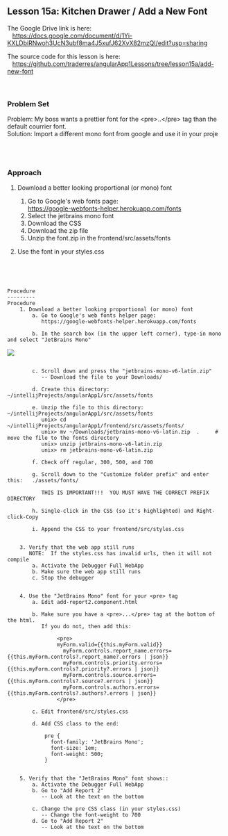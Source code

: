 Lesson 15a:  Kitchen Drawer / Add a New Font
--------------------------------------------
The Google Drive link is here:<br>
&nbsp;&nbsp;&nbsp;https://docs.google.com/document/d/1Yi-KXLDbiRNwoh3UcN3ubf8ma4J5xufJ62XvX82mzQI/edit?usp=sharing
      

The source code for this lesson is here:<br>
&nbsp;&nbsp;&nbsp;https://github.com/traderres/angularApp1Lessons/tree/lesson15a/add-new-font
<br>
<br>
<br>

<h3> Problem Set </h3>

Problem: My boss wants a prettier font for the &lt;pre>..&lt;/pre> tag than the default courrier font.<br>
Solution: Import a different mono font from google and use it in your proje<br>




<br>
<br>
<h3>Approach</h3>

1. Download a better looking proportional (or mono) font

   1. Go to Google's web fonts page:  
         <https://google-webfonts-helper.herokuapp.com/fonts>
   2. Select the jetbrains mono font
   3. Download the CSS
   4. Download the zip file
   5. Unzip the font.zip in the frontend/src/assets/fonts  

1. Use the font in your styles.css

<br>
<br>

```

Procedure
---------
Procedure
    1. Download a better looking proportional (or mono) font
        a. Go to Google's web fonts helper page:
           https://google-webfonts-helper.herokuapp.com/fonts

        b. In the search box (in the upper left corner), type-in mono and select "JetBrains Mono"
```
![](https://lh5.googleusercontent.com/6A4ojhmFGupF7FbKZAZt1yCo9NbI_PMk4YyInRAv5pWq-SEavIEqTmwGLqq38o9xbVipjSkoN5nEqQWHhm7pZt1V8DSJVsFM2_rZV86vqBiB5JF5PnxPjVTVrmdLfIXMw4VVpA31)
```

        c. Scroll down and press the "jetbrains-mono-v6-latin.zip" 
           -- Download the file to your Downloads/

        d. Create this directory:  ~/intellijProjects/angularApp1/src/assets/fonts
 
        e. Unzip the file to this directory:   ~/intellijProjects/angularApp1/src/assets/fonts    
           unix> cd ~/intellijProjects/angularApp1/frontend/src/assets/fonts/
           unix> mv ~/Downloads/jetbrains-mono-v6-latin.zip  .     # move the file to the fonts directory
           unix> unzip jetbrains-mono-v6-latin.zip
           unix> rm jetbrains-mono-v6-latin.zip

        f. Check off regular, 300, 500, and 700

        g. Scroll down to the "Customize folder prefix" and enter this:   ./assets/fonts/

           THIS IS IMPORTANT!!!  YOU MUST HAVE THE CORRECT PREFIX DIRECTORY

        h. Single-click in the CSS (so it's highlighted) and Right-click-Copy

        i. Append the CSS to your frontend/src/styles.css


    3. Verify that the web app still runs
       NOTE:  If the styles.css has invalid urls, then it will not compile
        a. Activate the Debugger Full WebApp
        b. Make sure the web app still runs
        c. Stop the debugger


    4. Use the "JetBrains Mono" font for your <pre> tag
        a. Edit add-report2.component.html

        b. Make sure you have a <pre>...</pre> tag at the bottom of the html.
           If you do not, then add this:
                
                <pre>
                myForm.valid={{this.myForm.valid}}
                  myForm.controls.report_name.errors={{this.myForm.controls?.report_name?.errors | json}}
                  myForm.controls.priority.errors={{this.myForm.controls?.priority?.errors | json}}
                  myForm.controls.source.errors={{this.myForm.controls?.source?.errors | json}}
                  myForm.controls.authors.errors={{this.myForm.controls?.authors?.errors | json}}
                </pre>

        c. Edit frontend/src/styles.css

        d. Add CSS class to the end:

            pre {
              font-family: 'JetBrains Mono';
              font-size: 1em;
              font-weight: 500;
            }


    5. Verify that the "JetBrains Mono" font shows::
        a. Activate the Debugger Full WebApp
        b. Go to "Add Report 2"
           -- Look at the text on the bottom

        c. Change the pre CSS class (in your styles.css) 
           -- Change the font-weight to 700
        d. Go to "Add Report 2"
           -- Look at the text on the bottom 


```
